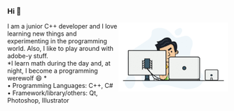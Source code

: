### Hi 👋
<a target="_blank" href=""><img width="250" align="right" src="https://github.com/iam-Abol/iam-abol/blob/main/87162442-bf3e8180-c2e7-11ea-9f2a-53a50306b7ce.gif"></a>
I am a junior C++ developer and I love learning new things and experimenting in the programming world.
Also, I like to play around with adobe-y stuff. <br>
*I learn math during the day and, at night, I become a programming werewolf  😄  * <br>
•	Programming Languages: C++, C# <br>
•	Framework/library/others:  Qt, Photoshop, Illustrator


